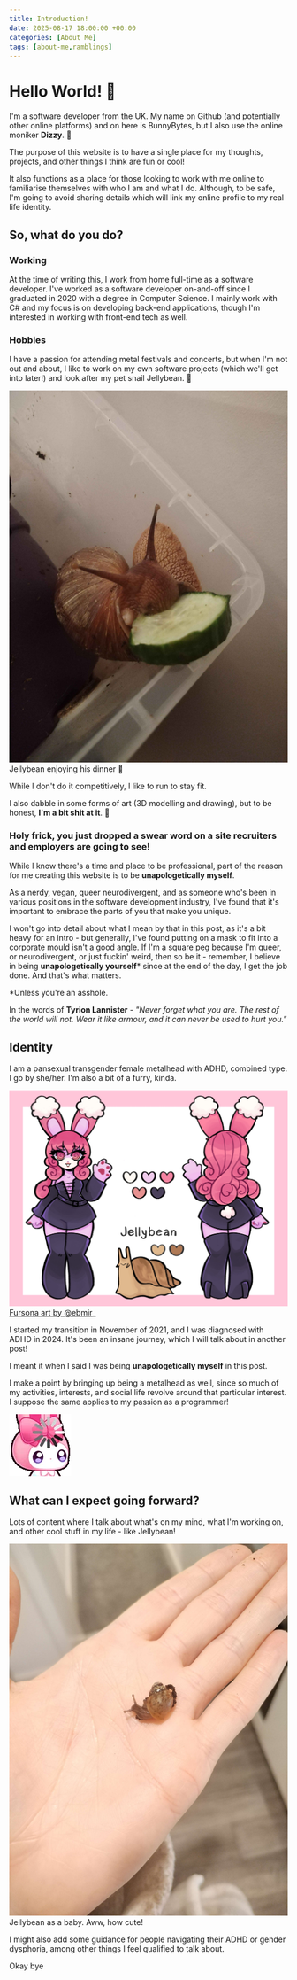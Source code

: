 ```yaml
---
title: Introduction!
date: 2025-08-17 18:00:00 +00:00
categories: [About Me]
tags: [about-me,ramblings]
---
```


# Hello World! 🐇 

I'm a software developer from the UK. My name on Github (and potentially other online platforms) and on here is BunnyBytes, but I also use the online moniker **Dizzy**. 🌸

The purpose of this website is to have a single place for my thoughts, projects, and other things I think are fun or cool!

It also functions as a place for those looking to work with me online to familiarise themselves with who I am and what I do. Although, to be safe, I'm going to avoid sharing details which will link my online profile to my real life identity.

## So, what do you do?

### Working

At the time of writing this, I work from home full-time as a software developer. I've worked as a software developer on-and-off since I graduated in 2020 with a degree in Computer Science. I mainly work with C# and my focus is on developing back-end applications, though I'm interested in working with front-end tech as well.

### Hobbies

I have a passion for attending metal festivals and concerts, but when I'm not out and about, I like to work on my own software projects (which we'll get into later!) and look after my pet snail Jellybean. 🐌

<div class="post-image-small">
  <img src="/assets/img/pics/HeEatTheCumber.jpg" alt="HeEatTheCumber">
  Jellybean enjoying his dinner 🥒
</div>

While I don't do it competitively, I like to run to stay fit. 

I also dabble in some forms of art (3D modelling and drawing), but to be honest, **I'm a bit shit at it**. 💩

### Holy frick, you just dropped a swear word on a site recruiters and employers are going to see!

While I know there's a time and place to be professional, part of the reason for me creating this website is to be **unapologetically myself**.

As a nerdy, vegan, queer neurodivergent, and as someone who's been in various positions in the software development industry, I've found that it's important to embrace the parts of you that make you unique.

I won't go into detail about what I mean by that in this post, as it's a bit heavy for an intro - but generally, I've found putting on a mask to fit into a corporate mould isn't a good angle. If I'm a square peg because I'm queer, or neurodivergent, or just fuckin' weird, then so be it - remember, I believe in being **unapologetically yourself**\* since at the end of the day, I get the job done. And that's what matters.

\*Unless you're an asshole.

In the words of **Tyrion Lannister** - *"Never forget what you are. The rest of the world will not. Wear it like armour, and it can never be used to hurt you."*

## Identity
I am a pansexual transgender female metalhead with ADHD, combined type. I go by she/her. I'm also a bit of a furry, kinda.

<div class="post-image-medium">
  <img src="/assets/img/pics/Fursona.jpg" alt="Fursona">
  <a href="https://www.instagram.com/ebmir_/">Fursona art by @ebmir_</a>
</div>

I started my transition in November of 2021, and I was diagnosed with ADHD in 2024. It's been an insane journey, which I will talk about in another post!

I meant it when I said I was being **unapologetically myself** in this post.

I make a point by bringing up being a metalhead as well, since so much of my activities, interests, and social life revolve around that particular interest. I suppose the same applies to my passion as a programmer!

<div class="post-image-small">
  <img src="/assets/img/emojis/ribbuny-loading.webp" alt="Ribbuny Loading Emoji">
</div>

## What can I expect going forward?

Lots of content where I talk about what's on my mind, what I'm working on, and other cool stuff in my life - like Jellybean!

<div class="post-image-small">
  <img src="/assets/img/pics/Jellybaby.jpg" alt="Jellybaby">
  Jellybean as a baby. Aww, how cute!
</div>

I might also add some guidance for people navigating their ADHD or gender dysphoria, among other things I feel qualified to talk about.

Okay bye 